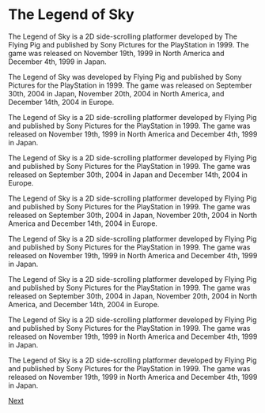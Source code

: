 # The Legend of Sky

The Legend of Sky is a 2D side-scrolling platformer developed by The Flying Pig and published by Sony Pictures for the PlayStation in 1999. The game was released on November 19th, 1999 in North America and December 4th, 1999 in Japan.

The Legend of Sky was developed by Flying Pig and published by Sony Pictures for the PlayStation in 1999. The game was released on September 30th, 2004 in Japan, November 20th, 2004 in North America, and December 14th, 2004 in Europe.

The Legend of Sky is a 2D side-scrolling platformer developed by Flying Pig and published by Sony Pictures for the PlayStation in 1999. The game was released on November 19th, 1999 in North America and December 4th, 1999 in Japan.

The Legend of Sky is a 2D side-scrolling platformer developed by Flying Pig and published by Sony Pictures for the PlayStation in 1999. The game was released on September 30th, 2004 in Japan and December 14th, 2004 in Europe.

The Legend of Sky is a 2D side-scrolling platformer developed by Flying Pig and published by Sony Pictures for the PlayStation in 1999. The game was released on September 30th, 2004 in Japan, November 20th, 2004 in North America and December 14th, 2004 in Europe.

The Legend of Sky is a 2D side-scrolling platformer developed by Flying Pig and published by Sony Pictures for the PlayStation in 1999. The game was released on November 19th, 1999 in North America and December 4th, 1999 in Japan.

The Legend of Sky is a 2D side-scrolling platformer developed by Flying Pig and published by Sony Pictures for the PlayStation in 1999. The game was released on September 30th, 2004 in Japan, November 20th, 2004 in North America, and December 14th, 2004 in Europe.

The Legend of Sky is a 2D side-scrolling platformer developed by Flying Pig and published by Sony Pictures for the PlayStation in 1999. The game was released on November 19th, 1999 in North America and December 4th, 1999 in Japan.

The Legend of Sky is a 2D side-scrolling platformer developed by Flying Pig and published by Sony Pictures for the PlayStation in 1999. The game was released on November 19th, 1999 in North America and December 4th, 1999 in Japan.

[Next](135.md)